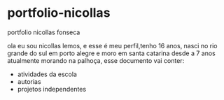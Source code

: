 # portfolio-nicollas
portfolio nicollas fonseca

ola eu sou nicollas lemos, e esse é meu perfil,tenho 16 anos, nasci no rio grande do sul em porto alegre e moro em santa catarina desde a 7 anos atualmente morando na palhoça, esse documento vai conter:
* atividades da escola
* autorias
* projetos independentes
